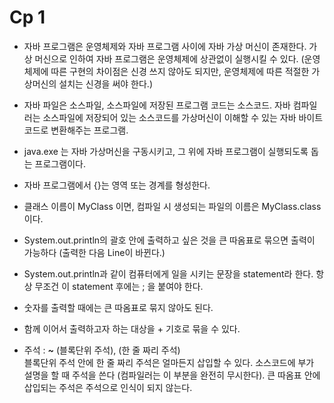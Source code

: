 #  Cp 1
* 자바 프로그램은 운영체제와 자바 프로그램 사이에 자바 가상 머신이 존재한다. 가상 머신으로 인하여 자바 프로그램은 운영체제에 상관없이 실행시킬 수 있다. (운영체제에 따른 구현의 차이점은 신경 쓰지 않아도 되지만, 운영체제에 따른 적절한 가상머신의 설치는 신경을 써야 한다.)

*  자바 파일은 소스파일, 소스파일에 저장된 프로그램 코드는 소스코드. 자바 컴파일러는 소스파일에 저장되어 있는 소스코드를 가상머신이 이해할 수 있는 자바 바이트코드로 변환해주는 프로그램.

* java.exe 는 자바 가상머신을 구동시키고, 그 위에 자바 프로그램이 실행되도록 돕는 프로그램이다.

*  자바 프로그램에서 {}는 영역 또는 경계를 형성한다. 

* 클래스 이름이 MyClass 이면, 컴파일 시 생성되는 파일의 이름은 MyClass.class 이다.

* System.out.println의 괄호 안에 출력하고 싶은 것을 큰 따옴표로 묶으면 출력이 가능하다 (출력한 다음 Line이 바뀐다.)

* System.out.println과 같이 컴퓨터에게 일을 시키는 문장을 statement라 한다. 항상 무조건 이 statement 후에는 ; 을 붙여야 한다.

* 숫자를 출력할 때에는 큰 따옴표로 묶지 않아도 된다.

* 함께 이어서 출력하고자 하는 대상을 + 기호로 묶을 수 있다.

* 주석 :  **_~_** (블록단위 주석),  (한 줄 짜리 주석)   
블록단위 주석 안에 한 줄 짜리 주석은 얼마든지 삽입할 수 있다.
소스코드에 부가 설명을 할 때 주석을 쓴다 (컴파일러는 이 부분을 완전히 무시한다).
큰 따옴표 안에 삽입되는 주석은 주석으로 인식이 되지 않는다.
